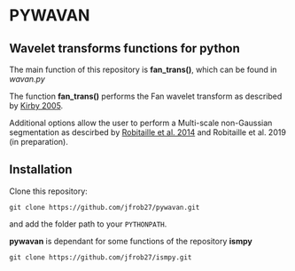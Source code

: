 # PYWAVAN

## Wavelet transforms functions for python

The main function of this repository is **fan_trans()**, which can be found in *wavan.py*

The function **fan_trans()** performs the Fan wavelet transform as described by [Kirby 2005](http://adsabs.harvard.edu/abs/2005CG.....31..846K).

Additional options allow the user to perform a Multi-scale non-Gaussian segmentation as descirbed by [Robitaille et al. 2014](http://adsabs.harvard.edu/abs/2014MNRAS.440.2726R) and Robitaille et al. 2019 (in preparation).

## Installation

Clone this repository:

`git clone https://github.com/jfrob27/pywavan.git`

and add the folder path to your `PYTHONPATH`.

**pywavan** is dependant for some functions of the repository **ismpy**

`git clone https://github.com/jfrob27/ismpy.git`

